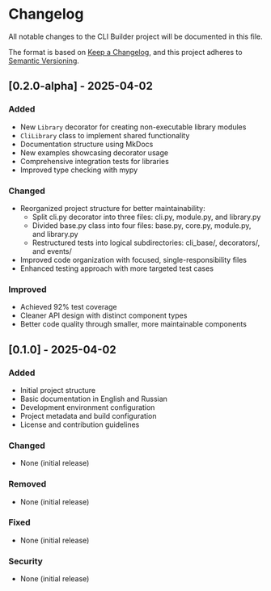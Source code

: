 # Changelog

All notable changes to the CLI Builder project will be documented in this file.

The format is based on [Keep a Changelog](https://keepachangelog.com/en/1.0.0/),
and this project adheres to [Semantic Versioning](https://semver.org/spec/v2.0.0.html).

## [0.2.0-alpha] - 2025-04-02

### Added
- New `Library` decorator for creating non-executable library modules
- `CliLibrary` class to implement shared functionality
- Documentation structure using MkDocs
- New examples showcasing decorator usage
- Comprehensive integration tests for libraries
- Improved type checking with mypy

### Changed
- Reorganized project structure for better maintainability:
  - Split cli.py decorator into three files: cli.py, module.py, and library.py
  - Divided base.py class into four files: base.py, core.py, module.py, and library.py
  - Restructured tests into logical subdirectories: cli_base/, decorators/, and events/
- Improved code organization with focused, single-responsibility files
- Enhanced testing approach with more targeted test cases

### Improved
- Achieved 92% test coverage
- Cleaner API design with distinct component types
- Better code quality through smaller, more maintainable components

## [0.1.0] - 2025-04-02

### Added
- Initial project structure
- Basic documentation in English and Russian
- Development environment configuration
- Project metadata and build configuration
- License and contribution guidelines

### Changed
- None (initial release)

### Removed
- None (initial release)

### Fixed
- None (initial release)

### Security
- None (initial release)